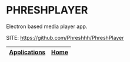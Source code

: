 # PHRESHPLAYER

 Electron based media player app. 
 
 SITE: https://github.com/Phreshhh/PhreshPlayer

 | [Applications](https://portable-linux-apps.github.io/apps.html) | [Home](https://portable-linux-apps.github.io)
 | --- | --- |

